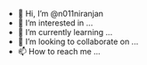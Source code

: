 - 👋 Hi, I’m @n011niranjan
- 👀 I’m interested in ...
- 🌱 I’m currently learning ...
- 💞️ I’m looking to collaborate on ...
- 📫 How to reach me ...

<!---
n011niranjan/n011niranjan is a ✨ special ✨ repository because its `README.md` (this file) appears on your GitHub profile.
You can click the Preview link to take a look at your changes.
--->
